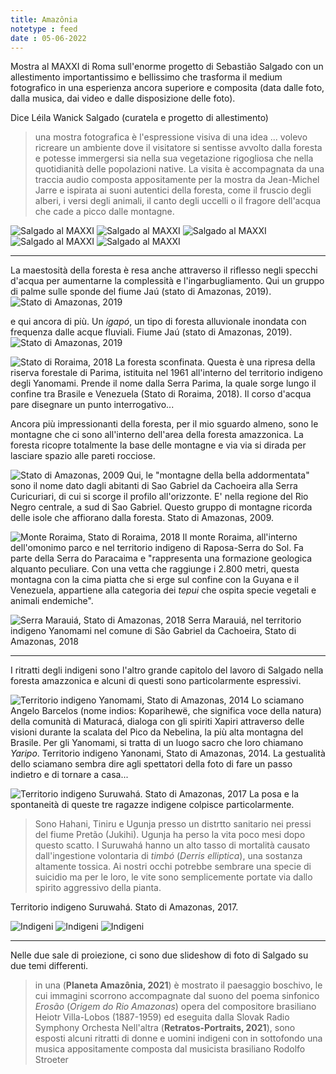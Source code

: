 ```yaml
---
title: Amazônia
notetype : feed
date : 05-06-2022
---
```


Mostra al MAXXI di Roma sull'enorme progetto di Sebastião Salgado con un allestimento importantissimo e bellissimo che trasforma il medium fotografico in una esperienza ancora superiore e composita (data dalle foto, dalla musica, dai video e dalle disposizione delle foto).

Dice Léila Wanick Salgado (curatela e progetto di allestimento)
> una mostra fotografica è l'espressione visiva di una idea ... volevo ricreare un ambiente dove il visitatore si sentisse avvolto dalla foresta e potesse immergersi sia nella sua vegetazione rigogliosa che nella quotidianità delle popolazioni native.
> La visita è accompagnata da una traccia audio composta appositamente per la mostra da Jean-Michel Jarre e ispirata ai suoni autentici della foresta, come il fruscio degli alberi, i versi degli animali, il canto degli uccelli o il fragore dell'acqua che cade a picco dalle montagne.

![Salgado al MAXXI](assets/foto/2022/salgado-01.jpg)
![Salgado al MAXXI](assets/foto/2022/salgado-02.jpg)
![Salgado al MAXXI](assets/foto/2022/salgado-03.jpg)
![Salgado al MAXXI](assets/foto/2022/salgado-04.jpg)
![Salgado al MAXXI](assets/foto/2022/salgado-05.jpg)

---

La maestosità della foresta è resa anche attraverso il riflesso negli specchi d'acqua per aumentarne la complessità e l'ingarbugliamento. Qui un gruppo di palme sulle sponde del fiume Jaú (stato di Amazonas, 2019).
![Stato di Amazonas, 2019](assets/foto/2022/salgado-09.jpg)

e qui ancora di più. Un _igapó_, un tipo di foresta alluvionale inondata con frequenza dalle acque fluviali. Fiume Jaú (stato di Amazonas, 2019).
![Stato di Amazonas, 2019](assets/foto/2022/salgado-10.jpg)

![Stato di Roraima, 2018](assets/foto/2022/salgado-11.jpg)
La foresta sconfinata. Questa è una ripresa della riserva forestale di Parima, istituita nel 1961 all'interno del territorio indigeno degli Yanomami. Prende il nome dalla Serra Parima, la quale sorge lungo il confine tra Brasile e Venezuela (Stato di Roraima, 2018).
Il corso d'acqua pare disegnare un punto interrogativo...

Ancora più impressionanti della foresta, per il mio sguardo almeno, sono le montagne che ci sono all'interno dell'area della foresta amazzonica. La foresta ricopre totalmente la base delle montagne e via via si dirada per lasciare spazio alle pareti rocciose.

![Stato di Amazonas, 2009](assets/foto/2022/salgado-13.jpg)
Qui, le "montagne della bella addormentata" sono il nome dato dagli abitanti di Sao Gabriel da Cachoeira alla Serra Curicuriari, di cui si scorge il profilo all'orizzonte. E' nella regione del Rio Negro centrale, a sud di Sao Gabriel. Questo gruppo di montagne ricorda delle isole che affiorano dalla foresta. Stato di Amazonas, 2009.

![Monte Roraima, Stato di Roraima, 2018](assets/foto/2022/salgado-15.jpg)
Il monte Roraima, all'interno dell'omonimo parco e nel territorio indigeno di Raposa-Serra do Sol. Fa parte della Serra do Paracaima e "rappresenta una formazione geologica alquanto peculiare. Con una vetta che raggiunge i 2.800 metri, questa montagna con la cima piatta che si erge sul confine con la Guyana e il Venezuela, appartiene alla categoria dei _tepui_ che ospita specie vegetali e animali endemiche".

![Serra Marauiá, Stato di Amazonas, 2018](assets/foto/2022/salgado-16.jpg)
Serra Marauiá, nel territorio indigeno Yanomami nel comune di São Gabriel da Cachoeira, Stato di Amazonas, 2018

---

I ritratti degli indigeni sono l'altro grande capitolo del lavoro di Salgado nella foresta amazzonica e alcuni di questi sono particolarmente espressivi.

![Territorio indigeno Yanomami, Stato di Amazonas, 2014](assets/foto/2022/salgado-17.jpg)
Lo sciamano Angelo Barcelos (nome indios: Koparihewë, che significa voce della natura) della comunità di Maturacá, dialoga con gli spiriti Xapiri attraverso delle visioni durante la scalata del Pico da Nebelina, la più alta montagna del Brasile. Per gli Yanomami, si tratta di un luogo sacro che loro chiamano _Yaripo_. Territorio indigeno Yanonami, Stato di Amazonas, 2014.
La gestualità dello sciamano sembra dire agli spettatori della foto di fare un passo indietro e di tornare a casa...

![Territorio indigeno Suruwahá. Stato di Amazonas,  2017](assets/foto/2022/salgado-19.jpg)
La posa e la spontaneità di queste tre ragazze indigene colpisce particolarmente.
> Sono Hahani, Tiniru e Ugunja presso un distrtto sanitario nei pressi del fiume Pretão (Jukihi). Ugunja ha perso la vita poco mesi dopo questo scatto. I Suruwahá hanno un alto tasso di mortalità causato dall'ingestione volontaria di _timbó_ (_Derris elliptica_), una sostanza altamente tossica. Ai nostri occhi potrebbe sembrare una specie di suicidio ma per le loro, le vite sono semplicemente portate via dallo spirito aggressivo della pianta.

Territorio indigeno Suruwahá. Stato di Amazonas, 2017.

![Indigeni](assets/foto/2022/salgado-22.jpg)
![Indigeni](assets/foto/2022/salgado-23.jpg)
![Indigeni](assets/foto/2022/salgado-24.jpg)

---

Nelle due sale di proiezione, ci sono due slideshow di foto di Salgado su due temi differenti.
> in una (**Planeta Amazônia, 2021**) è mostrato il paesaggio boschivo, le cui immagini scorrono accompagnate dal suono del poema sinfonico _Erosão_ (_Origem do Rio Amazonas_) opera del compositore brasiliano Heiotr Villa-Lobos (1887-1959) ed eseguita dalla Slovak Radio Symphony Orchesta
> Nell'altra (**Retratos-Portraits, 2021**), sono esposti alcuni ritratti di donne e uomini indigeni con in sottofondo una musica appositamente composta dal musicista brasiliano Rodolfo Stroeter

